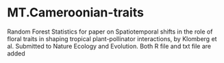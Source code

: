 # MT.Cameroonian-traits
Random Forest Statistics for paper on Spatiotemporal shifts in the role of floral traits in shaping tropical plant-pollinator interactions, by Klomberg et al. 
Submitted to Nature Ecology and Evolution.
Both R file and txt file are added
